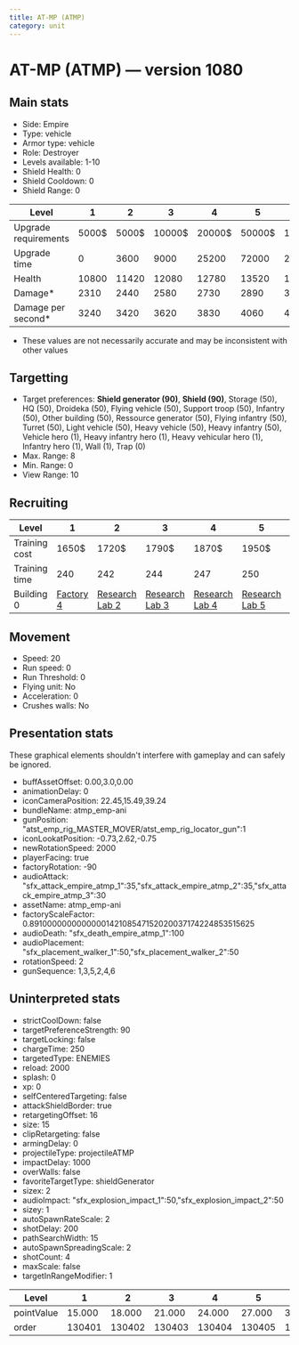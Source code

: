 ```yaml
---
title: AT-MP (ATMP)
category: unit
---
```


# AT-MP (ATMP) — version 1080

## Main stats

  * Side: Empire
  * Type: vehicle
  * Armor type: vehicle
  * Role: Destroyer
  * Levels available: 1-10
  * Shield Health: 0
  * Shield Cooldown: 0
  * Shield Range: 0

|Level               |1    |2    |3     |4     |5     |6      |7      |8      |9       |10      |
|--------------------|-----|-----|------|------|------|-------|-------|-------|--------|--------|
|Upgrade requirements|5000$|5000$|10000$|20000$|50000$|135000$|225000$|450000$|1500000$|2500000$|
|Upgrade time        |0    |3600 |9000  |25200 |72000 |216000 |345600 |518400 |691200  |1209600 |
|Health              |10800|11420|12080 |12780 |13520 |14320  |15160  |16070  |17030   |18050   |
|Damage*             |2310 |2440 |2580  |2730  |2890  |3060   |3240   |3430   |3630    |3850    |
|Damage per second*  |3240 |3420 |3620  |3830  |4060  |4290   |4550   |4810   |5090    |5400    |

* These values are not necessarily accurate and may be inconsistent with other values

## Targetting

  * Target preferences: **Shield generator (90)**, **Shield (90)**, Storage (50), HQ (50), Droideka (50), Flying vehicle (50), Support troop (50), Infantry (50), Other building (50), Ressource generator (50), Flying infantry (50), Turret (50), Light vehicle (50), Heavy vehicle (50), Heavy infantry (50), Vehicle hero (1), Heavy infantry hero (1), Heavy vehicular hero (1), Infantry hero (1), Wall (1), Trap (0)
  * Max. Range: 8
  * Min. Range: 0
  * View Range: 10

## Recruiting

|Level        |1                              |2                                      |3                                      |4                                      |5                                      |6                                      |7                                      |8                                      |9                                      |10                                      |
|-------------|-------------------------------|---------------------------------------|---------------------------------------|---------------------------------------|---------------------------------------|---------------------------------------|---------------------------------------|---------------------------------------|---------------------------------------|----------------------------------------|
|Training cost|1650$                          |1720$                                  |1790$                                  |1870$                                  |1950$                                  |2250$                                  |2550$                                  |3000$                                  |3150$                                  |3450$                                   |
|Training time|240                            |242                                    |244                                    |247                                    |250                                    |260                                    |270                                    |420                                    |435                                    |450                                     |
|Building 0   |[Factory 4](empireFactory.html)|[Research Lab 2](empireOffenseLab.html)|[Research Lab 3](empireOffenseLab.html)|[Research Lab 4](empireOffenseLab.html)|[Research Lab 5](empireOffenseLab.html)|[Research Lab 6](empireOffenseLab.html)|[Research Lab 7](empireOffenseLab.html)|[Research Lab 8](empireOffenseLab.html)|[Research Lab 9](empireOffenseLab.html)|[Research Lab 10](empireOffenseLab.html)|

## Movement

  * Speed: 20
  * Run speed: 0
  * Run Threshold: 0
  * Flying unit: No
  * Acceleration: 0
  * Crushes walls: No

## Presentation stats

These graphical elements shouldn't interfere with gameplay and can safely be ignored.

  * buffAssetOffset: 0.00,3.0,0.00
  * animationDelay: 0
  * iconCameraPosition: 22.45,15.49,39.24
  * bundleName: atmp_emp-ani
  * gunPosition: "atst_emp_rig_MASTER_MOVER/atst_emp_rig_locator_gun":1
  * iconLookatPosition: -0.73,2.62,-0.75
  * newRotationSpeed: 2000
  * playerFacing: true
  * factoryRotation: -90
  * audioAttack: "sfx_attack_empire_atmp_1":35,"sfx_attack_empire_atmp_2":35,"sfx_attack_empire_atmp_3":30
  * assetName: atmp_emp-ani
  * factoryScaleFactor: 0.8910000000000000142108547152020037174224853515625
  * audioDeath: "sfx_death_empire_atmp_1":100
  * audioPlacement: "sfx_placement_walker_1":50,"sfx_placement_walker_2":50
  * rotationSpeed: 2
  * gunSequence: 1,3,5,2,4,6

## Uninterpreted stats

  * strictCoolDown: false
  * targetPreferenceStrength: 90
  * targetLocking: false
  * chargeTime: 250
  * targetedType: ENEMIES
  * reload: 2000
  * splash: 0
  * xp: 0
  * selfCenteredTargeting: false
  * attackShieldBorder: true
  * retargetingOffset: 16
  * size: 15
  * clipRetargeting: false
  * armingDelay: 0
  * projectileType: projectileATMP
  * impactDelay: 1000
  * overWalls: false
  * favoriteTargetType: shieldGenerator
  * sizex: 2
  * audioImpact: "sfx_explosion_impact_1":50,"sfx_explosion_impact_2":50
  * sizey: 1
  * autoSpawnRateScale: 2
  * shotDelay: 200
  * pathSearchWidth: 15
  * autoSpawnSpreadingScale: 2
  * shotCount: 4
  * maxScale: false
  * targetInRangeModifier: 1

|Level     |1     |2     |3     |4     |5     |6     |7     |8     |9     |10    |
|----------|------|------|------|------|------|------|------|------|------|------|
|pointValue|15.000|18.000|21.000|24.000|27.000|30.000|33.000|36.000|39.000|45.000|
|order     |130401|130402|130403|130404|130405|130406|130407|130408|130409|130410|

